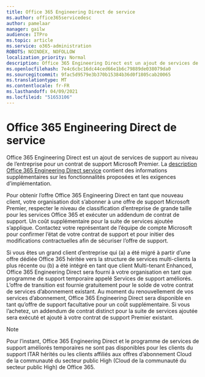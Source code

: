 ```yaml
---
title: Office 365 Engineering Direct de service
ms.author: office365servicedesc
author: pamelaar
manager: gailw
audience: ITPro
ms.topic: article
ms.service: o365-administration
ROBOTS: NOINDEX, NOFOLLOW
localization_priority: Normal
description: Office 365 Engineering Direct est un ajout de services de support au niveau de l’entreprise pour un contrat de support Microsoft Premier. La description Office 365 Engineering Direct service contient des informations supplémentaires sur les fonctionnalités proposées et les exigences d’implémentation.
ms.openlocfilehash: 7e4c6cbc16dc44ced66e1b6c79889de038079da0
ms.sourcegitcommit: 9fac5d9579e3b370b15384b36d0f1805cab20065
ms.translationtype: MT
ms.contentlocale: fr-FR
ms.lasthandoff: 04/09/2021
ms.locfileid: "51653106"
---
```

# <a name="office-365-engineering-direct-service-description"></a>Office 365 Engineering Direct de service

Office 365 Engineering Direct est un ajout de services de support au niveau de l’entreprise pour un contrat de support Microsoft Premier. La [description Office 365 Engineering Direct service](https://github.com/MicrosoftDocs/OfficeDocs-O365ServiceDescriptions/blob/master/Office%20365%20Engineering%20Direct%20-%20Svc%20Desc%20(25mar2019).pdf) contient des informations supplémentaires sur les fonctionnalités proposées et les exigences d’implémentation.

Pour obtenir l’offre Office 365 Engineering Direct en tant que nouveau client, votre organisation doit s’abonner à une offre de support Microsoft Premier, respecter le niveau de classification d’entreprise de grande taille pour les services Office 365 et exécuter un addendum de contrat de support. Un coût supplémentaire pour la suite de services ajoutée s’applique. Contactez votre représentant de l’équipe de compte Microsoft pour confirmer l’état de votre contrat de support et pour initier des modifications contractuelles afin de sécuriser l’offre de support. 

Si vous êtes un grand client d’entreprise qui (a) a été migré à partir d’une offre dédiée Office 365 héritée vers la structure de services multi-clients la plus récente ou (b) a été intégré en tant que client Multi-tenant Enhanced, Office 365 Engineering Direct sera fourni à votre organisation en tant que programme de support temporaire appelé Services de support améliorés. L’offre de transition est fournie gratuitement pour le solde de votre contrat de services d’abonnement existant. Au moment du renouvellement de vos services d’abonnement, Office 365 Engineering Direct sera disponible en tant qu’offre de support facultative pour un coût supplémentaire. Si vous l’achetez, un addendum de contrat distinct pour la suite de services ajoutée sera exécuté et ajouté à votre contrat de support Premier existant.

> [!NOTE]
> Pour l’instant, Office 365 Engineering Direct et le programme de services de support améliorés temporaires ne sont pas disponibles pour les clients du support ITAR hérités ou les clients affiliés aux offres d’abonnement Cloud de la communauté du secteur public High (Cloud de la communauté du secteur public High) de Office 365.
